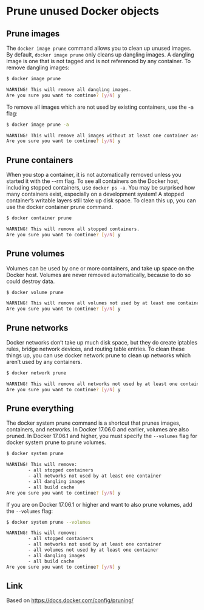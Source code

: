 # Prune unused Docker objects
## Prune images

The `docker image prune` command allows you to clean up unused images. By default, `docker image prune` only cleans up dangling images. A dangling image is one that is not tagged and is not referenced by any container. To remove dangling images:

```bash
$ docker image prune

WARNING! This will remove all dangling images.
Are you sure you want to continue? [y/N] y
```

To remove all images which are not used by existing containers, use the -a flag:
```bash
$ docker image prune -a

WARNING! This will remove all images without at least one container associated to them.
Are you sure you want to continue? [y/N] y
```

## Prune containers

When you stop a container, it is not automatically removed unless you started it with the --rm flag. To see all containers on the Docker host, including stopped containers, use `docker ps -a`. You may be surprised how many containers exist, especially on a development system! A stopped container’s writable layers still take up disk space. To clean this up, you can use the docker container prune command.
```bash
$ docker container prune

WARNING! This will remove all stopped containers.
Are you sure you want to continue? [y/N] y
```
## Prune volumes

Volumes can be used by one or more containers, and take up space on the Docker host. Volumes are never removed automatically, because to do so could destroy data.
```bash
$ docker volume prune

WARNING! This will remove all volumes not used by at least one container.
Are you sure you want to continue? [y/N] y
```

## Prune networks

Docker networks don’t take up much disk space, but they do create iptables rules, bridge network devices, and routing table entries. To clean these things up, you can use docker network prune to clean up networks which aren’t used by any containers.
```bash
$ docker network prune

WARNING! This will remove all networks not used by at least one container.
Are you sure you want to continue? [y/N] y
```

## Prune everything

The docker system prune command is a shortcut that prunes images, containers, and networks. In Docker 17.06.0 and earlier, volumes are also pruned. In Docker 17.06.1 and higher, you must specify the `--volumes` flag for docker system prune to prune volumes.
```bash
$ docker system prune

WARNING! This will remove:
        - all stopped containers
        - all networks not used by at least one container
        - all dangling images
        - all build cache
Are you sure you want to continue? [y/N] y
```
If you are on Docker 17.06.1 or higher and want to also prune volumes, add the `--volumes` flag:
```bash
$ docker system prune --volumes

WARNING! This will remove:
        - all stopped containers
        - all networks not used by at least one container
        - all volumes not used by at least one container
        - all dangling images
        - all build cache
Are you sure you want to continue? [y/N] y
```


## Link
Based on https://docs.docker.com/config/pruning/
